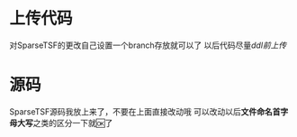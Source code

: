 # 上传代码
对SparseTSF的更改自己设置一个branch存放就可以了
以后代码尽量*ddl前上传*
# 源码
SparseTSF源码我放上来了，不要在上面直接改动哦
可以改动以后**文件命名首字母大写**之类的区分一下就🆗了
